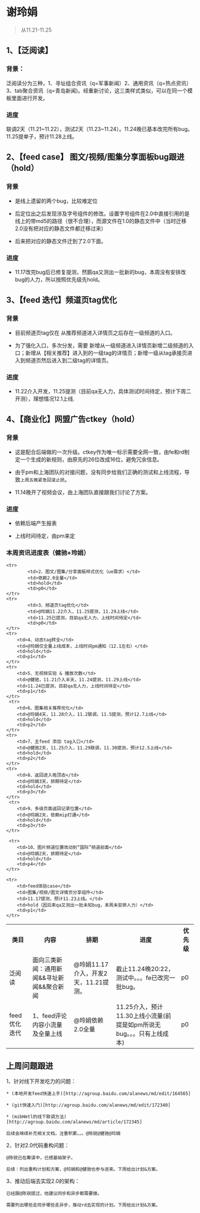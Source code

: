 # 谢玲娟

> 从11.21-11.25

    
## 1、【泛阅读】

### 背景：

泛阅读分为三种，1、寻址组合资讯（q=军事新闻）2、通用资讯（q=热点资讯）3、tab聚合资讯（q=青岛新闻)。经重新讨论，这三类样式类似，可以在同一个模板里面进行开发。

### 进度

 联调2天（11.21~11.22），测试2天（11.23~11.24）。11.24晚已基本改完所有bug。11.25提单子，预计11.28上线。

## 2、【feed case】 图文/视频/图集分享面板bug跟进（hold）

### 背景

- 是线上遗留的两个bug，比较难定位

- 后定位出之后发现涉及字号组件的修改。设置字号组件在2.0中直接引用的是线上的带md5的路径（很不合理），而源文件在1.0的静态文件中（当时迁移2.0没有把对应的静态文件都迁移过来）

- 后来把对应的静态文件迁到了2.0下面。

### 进度

- 11.17改完bug后已修复提测，然鹅qa又测出一批新的bug，本周没有安排改bug的人力，所以按照优先级先hold。

## 3、【feed 迭代】频道页tag优化

### 背景

- 目前频道页tag仅在 从推荐频道进入详情页之后存在一级频道的入口。

- 为了强化入口，多次分发，需要 新增从一级频道进入详情页新增二级频道的入口；新增从【相关推荐】进入到的一级tag的详情页；新增一级从tag承接页进入到频道页然后进入到二级tag的详情页。

### 进度

- 11.22介入开发，11.25提测（目前qa无人力，具体测试时间待定，预计下周二开测），理想情况12.1上线.

## 4、【商业化】网盟广告ctkey（hold）

### 背景

- 这是配合后端做的一次升级。ctkey作为唯一标示需要全网一致，由fe和rd制定一个生成的新规则，由原先的26位改成16位，避免冗余信息。

- 由于pm和上海团队的对接问题，没有同步给我们正确的测试和上线流程，导致`上周五晚紧急回滚止损`。

- 11.14晚开了视频会议，由上海团队直接跟我们讨论了方案。

### 进度

- 依赖后端产生报表
    
- 上线时间待定，由pm来定


### 本周资讯进度表（健驰+玲娟）

<table class="table table-bordered table-striped table-condensed">
    <tr>
        <th>类目</td>
		<th>内容</th>
		<th>排期</th>
		<th>进度</th>
		<th>优先级</th>
    </tr>
     <tr>
			<td>泛阅读</td>
			<td>面向三类新闻：通用新闻&&寻址新闻&&聚合新闻</td>
			<td>@玲娟11.17介入，开发2天，11.21提测。</td>
			<td>截止11.24晚20:22，测试中。。。fe已改完一批bug。</td>
			<td>p0</td>
    </tr>
    <tr >
		    <td rowspan='10'>feed优化迭代</td>
			<td>1、feed评论内容小流量及全量上线</td>
			<td>@玲娟依赖2.0全量</td>
			<td>11.25介入，预计11.30上线小流量(前提是如pm所说无bug。。。只有上线成本)</td>
			<td>p0</td>
    </tr>
   
    <tr>
			<td>2、图文/图集/分享面板样式优化（ue需求）</td>
			<td>依赖2.0全量</td>
			<td>hold</td>
			<td>p0</td>
    </tr>
    <tr>
			<td>3、频道页tag优化</td>
			<td>@玲娟11.22介入，11.25提测，11.29上线</td>
			<td>11.25已提测，目前qa无人力，上线时间待定</td>
			<td>p0</td>
    </tr>
    <tr>
		<td>4、动态tag转全</td>
		<td>@玲娟仅全量上线成本，上线时间pm通知（12.1左右）</td>
		<td>hold</td>
		<td>p1</td>
    </tr>
    <tr>
		<td>5、无视频实验 & 播放次数</td>
		<td>@健驰，11.21介入半天，11.24提测，11.29上线</td>
		<td>11.24已提测，目前qa无人力，上线时间待定</td>
		<td>p1</td>
    </tr>
     <tr>
		<td>6、图集相关推荐优化</td>
		<td>@玲娟4天，11.28介入，11.2联调，11.5提测，预计12.7上线</td>
		<td>hold</td>
		<td>p2</td>
    </tr>
    <tr>
		<td>7、主feed 添加 tag入口</td>
		<td>@健驰2天，11.25介入，11.29联调，11.30提测，预计12.5上线</td>
		<td>hold</td>
		<td>p2</td>
    </tr>
    <tr>
		<td>8、返回进入吸顶态</td>
		<td>@玲娟3天，排期待定</td>
		<td>hold</td>
		<td>p3</td>
    </tr>
     <tr>
		<td>9、多级页面返回记录位置</td>
		<td>@玲娟2天，依赖mip打通</td>
		<td>hold</td>
		<td>p3</td>
    </tr>
    
     <tr>
		<td>10、图片频道位置改动到“国际”频道前面</td>
		<td>@玲娟2天，排期待定</td>
		<td>hold</td>
		<td>p4</td>
    </tr>
     
    <tr>
        <td>feed体验case</td>
		<td>图集/视频/图文详情页分享组件</td>
		<td>11.17提测，预计11.23上线。</td>
		<td>hold（因后来qa又测出一批未知bug，本周未安排人力）</td>
		<td>p1</td>
    </tr>
</table>

## 上周问题跟进

1、针对线下开发吃力的问题：

    * (本地开发feed快速上手)[http://agroup.baidu.com/alanews/md/edit/164565]
    
    * (git快速入门)[http://agroup.baidu.com/alanews/md/edit/172340]
    
    * (mibHmtl的线下联调方法)[http://agroup.baidu.com/alanews/md/article/172345]
    
    后续会继续补充相关文档，注重积累。。。@陈锐@健驰@玲娟
    
2、针对2.0代码重构问题：

    @陈锐已在筹谋中，已搭基础架子。
    
    后续：列出重构计划和方案，@玲娟和@健驰也参与进来。下周给出计划&方案。
    
3、推动后端去实现2.0的架构：
    
    已经跟@陈锐提过，他建议同步和异步都需要做。
    
    需要列出哪些走同步哪些走异步，推动rd去实现的计划。下周给出计划&方案。
    
    

